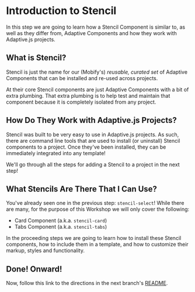 # Introduction to Stencil

In this step we are going to learn how a Stencil Component is similar to, as well as they differ from, Adaptive Components and how they work with Adaptive.js projects.


## What is Stencil?

Stencil is just the name for our (Mobify's) *reusable, curated set* of Adaptive Components that can be installed and re-used across projects.

At their core Stencil components are just Adaptive Components with a bit of extra plumbing. That extra plumbing is to help test and maintain that component because it is completely isolated from any project.


## How Do They Work with Adaptive.js Projects?

Stencil was built to be very easy to use in Adaptive.js projects. As such, there are command line tools that are used to install (or uninstall) Stencil components to a project. Once they've been installed, they can be immediately integrated into any template!

We'll go through all the steps for adding a Stencil to a project in the next step!


## What Stencils Are There That I Can Use?

You've already seen one in the previous step: `stencil-select`! While there are many, for the purpose of this Workshop we will only cover the following:

* Card Component (a.k.a. `stencil-card`)
* Tabs Component (a.k.a. `stencil-tabs`)

In the proceeding steps we are going to learn how to install these Stencil components, how to include them in a template, and how to customize their markup, styles and functionality.


## Done! Onward!

Now, follow this link to the directions in the next branch's [README](https://github.com/mobify/workshop--adaptivejs-components/blob/part-1a\/install-components/README.md).
